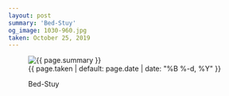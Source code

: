 ```yaml
---
layout: post
summary: 'Bed-Stuy'
og_image: 1030-960.jpg
taken: October 25, 2019
---
```


<figure class="post">
 <img alt="{{ page.summary }}" sizes="(min-width: 700px) 50vw, calc(100vw - 2rem)" src="{{ site.assets_url }}/1030-480.jpg" srcset="{{ site.assets_url }}/1030-240.jpg 240w, {{ site.assets_url }}/1030-480.jpg 480w, {{ site.assets_url }}/1030-720.jpg 720w, {{ site.assets_url }}/1030-960.jpg 960w"/>
 <figcaption>
  <time>
   {{ page.taken | default: page.date | date: "%B %-d, %Y" }}
  </time>
  <p>
   Bed-Stuy
  </p>
 </figcaption>
</figure>
